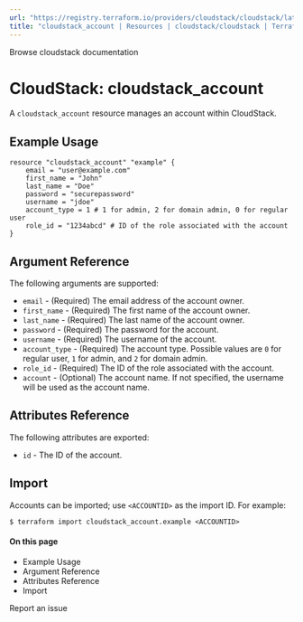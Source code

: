 ```yaml
---
url: "https://registry.terraform.io/providers/cloudstack/cloudstack/latest/docs/resources/account"
title: "cloudstack_account | Resources | cloudstack/cloudstack | Terraform | Terraform Registry"
---
```


Browse cloudstack documentation

# CloudStack: cloudstack_account

A `cloudstack_account` resource manages an account within CloudStack.

## Example Usage

```hcl hcl
resource "cloudstack_account" "example" {
    email = "user@example.com"
    first_name = "John"
    last_name = "Doe"
    password = "securepassword"
    username = "jdoe"
    account_type = 1 # 1 for admin, 2 for domain admin, 0 for regular user
    role_id = "1234abcd" # ID of the role associated with the account
}
```

## Argument Reference

The following arguments are supported:

- `email` \- (Required) The email address of the account owner.
- `first_name` \- (Required) The first name of the account owner.
- `last_name` \- (Required) The last name of the account owner.
- `password` \- (Required) The password for the account.
- `username` \- (Required) The username of the account.
- `account_type` \- (Required) The account type. Possible values are `0` for regular user, `1` for admin, and `2` for domain admin.
- `role_id` \- (Required) The ID of the role associated with the account.
- `account` \- (Optional) The account name. If not specified, the username will be used as the account name.

## Attributes Reference

The following attributes are exported:

- `id` \- The ID of the account.

## Import

Accounts can be imported; use `<ACCOUNTID>` as the import ID. For example:

```shell shell
$ terraform import cloudstack_account.example <ACCOUNTID>
```

#### On this page

- Example Usage
- Argument Reference
- Attributes Reference
- Import

Report an issue